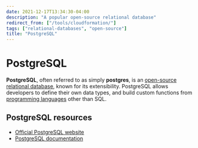 ```yaml
---
date: 2021-12-17T13:34:30-04:00
description: "A popular open-source relational database"
redirect_from: ["/tools/cloudformation/"]
tags: ["relational-databases", "open-source"]
title: "PostgreSQL"
---
```


# PostgreSQL

**PostgreSQL**, often referred to as simply **postgres**, is an [open-source](open-source.md) [relational database](relational-databases.md), known for its extensibility. PostgreSQL allows developers to define their own data types, and build custom functions from [programming languages](computer-languages.md) other than SQL.

## PostgreSQL resources

* [Official PostgreSQL website](https://www.postgresql.org/)
* [PostgreSQL documentation](https://www.postgresql.org/docs/)
